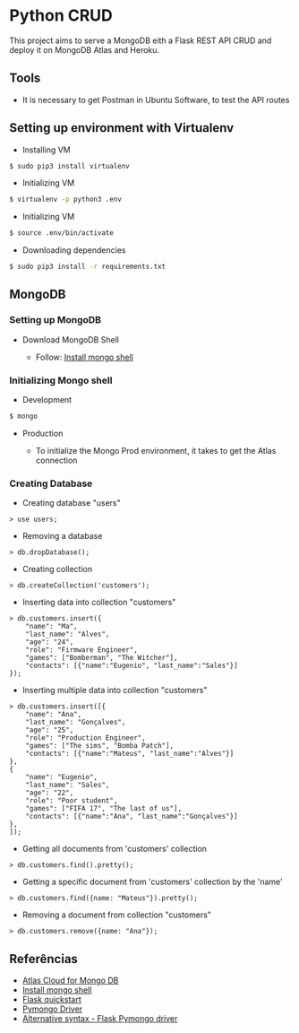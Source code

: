 # Python CRUD

This project aims to serve a MongoDB eith a Flask REST API CRUD and deploy it on MongoDB Atlas and Heroku.

## Tools

* It is necessary to get Postman in Ubuntu Software, to test the API routes

## Setting up environment with Virtualenv

* Installing VM

```bash
$ sudo pip3 install virtualenv
```
* Initializing VM

```bash
$ virtualenv -p python3 .env
```

* Initializing VM

```bash
$ source .env/bin/activate
```

* Downloading dependencies

```bash
$ sudo pip3 install -r requirements.txt
```


## MongoDB

### Setting up MongoDB

* Download MongoDB Shell

    * Follow: <a href="https://docs.mongodb.com/manual/tutorial/install-mongodb-on-ubuntu-tarball/">Install mongo shell</a>

### Initializing Mongo shell

* Development

```bash
$ mongo
```

* Production

    * To initialize the Mongo Prod environment, it takes to get the Atlas connection


### Creating Database

* Creating database "users"

```mongodb
> use users;
```

* Removing a database

```mongodb
> db.dropDatabase();
```

* Creating collection

```mongodb
> db.createCollection('customers');
```

* Inserting data into collection "customers"

```mongodb
> db.customers.insert({
    "name": "Ma",
    "last_name": "Alves",
    "age": "24",
    "role": "Firmware Engineer",    
    "games": ["Bomberman", "The Witcher"],
    "contacts": [{"name":"Eugenio", "last_name":"Sales"}] 
});
```

* Inserting multiple data into collection "customers"

```mongodb
> db.customers.insert([{
    "name": "Ana",
    "last_name": "Gonçalves",
    "age": "25",
    "role": "Production Engineer",    
    "games": ["The sims", "Bomba Patch"],
    "contacts": [{"name":"Mateus", "last_name":"Alves"}] 
},
{
    "name": "Eugenio",
    "last_name": "Sales",
    "age": "22",
    "role": "Poor student",    
    "games": ["FIFA 17", "The last of us"],
    "contacts": [{"name":"Ana", "last_name":"Gonçalves"}] 
},
]);
```

* Getting all documents from 'customers' collection

```mongodb
> db.customers.find().pretty();
```

* Getting a specific document from 'customers' collection by the 'name'

```mongodb
> db.customers.find({name: "Mateus"}).pretty();
```

* Removing a document from collection "customers"

```mongodb
> db.customers.remove({name: "Ana"});
```

## Referências

* <a href="https://www.mongodb.com/cloud/atlas">Atlas Cloud for Mongo DB</a>
* <a href="https://docs.mongodb.com/manual/tutorial/install-mongodb-on-ubuntu-tarball/">Install mongo shell</a>
* <a href="https://flask.palletsprojects.com/en/1.1.x/quickstart/#">Flask quickstart</a>
* <a href="https://www.w3schools.com/python/python_mongodb_getstarted.asp">Pymongo Driver</a>
* <a href="https://flask-pymongo.readthedocs.io/en/latest/">Alternative syntax - Flask Pymongo driver</a>